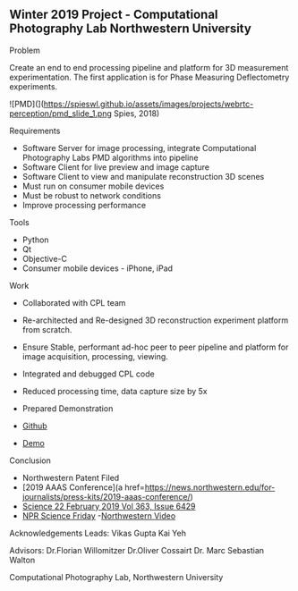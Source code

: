 ## Winter 2019 Project - Computational Photography Lab Northwestern University

Problem

Create an end to end processing pipeline and platform for 3D measurement experimentation. The first application is for Phase Measuring Deflectometry experiments.

![PMD](](https://spieswl.github.io/assets/images/projects/webrtc-perception/pmd_slide_1.png Spies, 2018)

Requirements
- Software Server for image processing, integrate Computational Photography Labs PMD algorithms into pipeline
- Software Client for live preview and image capture
- Software Client to view and manipulate reconstruction 3D scenes
- Must run on consumer mobile devices
- Must be robust to network conditions
- Improve processing performance

Tools
- Python
- Qt
- Objective-C
- Consumer mobile devices - iPhone, iPad

Work
- Collaborated with CPL team
- Re-architected and Re-designed 3D reconstruction experiment platform from scratch.
- Ensure Stable, performant ad-hoc peer to peer pipeline and platform for image acquisition, processing, viewing.
- Integrated and debugged CPL code
- Reduced processing time, data capture size by 5x
- Prepared Demonstration

- [Github](https://github.com/vnmr/pmd)
- [Demo](https://github.com/vnmr/pmd/blob/master/lab_demo.mov)

Conclusion
- Northwestern Patent Filed
- [2019 AAAS Conference](a href=https://news.northwestern.edu/for-journalists/press-kits/2019-aaas-conference/)
- [Science 22 February 2019 Vol 363, Issue 6429](http://science.sciencemag.org/content/363/6429)
- [NPR Science Friday](https://www.sciencefriday.com/segments/clearing-up-the-art-acne-on-georgia-okeeffes-paintings/)
-[Northwestern Video](https://www.youtube.com/watch?time_continue=2&v=z7BLeWgk-a0)

Acknowledgements
Leads: Vikas Gupta
       Kai Yeh

Advisors: Dr.Florian Willomitzer
          Dr.Oliver Cossairt
          Dr. Marc Sebastian Walton

Computational Photography Lab, Northwestern University
